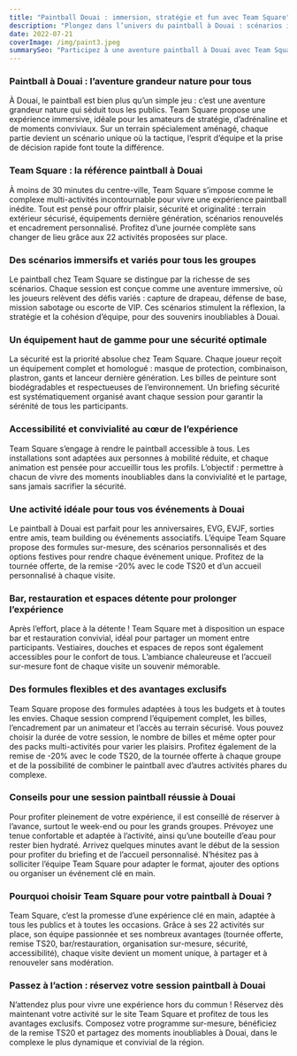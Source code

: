 ```yaml
---
title: "Paintball Douai : immersion, stratégie et fun avec Team Square"
description: "Plongez dans l’univers du paintball à Douai : scénarios immersifs, esprit d’équipe, sécurité et organisation personnalisée pour des moments forts et conviviaux."
date: 2022-07-21
coverImage: /img/paint3.jpeg
summarySeo: "Participez à une aventure paintball à Douai avec Team Square : scénarios tactiques, encadrement pro, ambiance conviviale et souvenirs garantis pour tous les groupes."
---
```


### Paintball à Douai : l’aventure grandeur nature pour tous

À Douai, le paintball est bien plus qu’un simple jeu : c’est une aventure grandeur nature qui séduit tous les publics. Team Square propose une expérience immersive, idéale pour les amateurs de stratégie, d’adrénaline et de moments conviviaux. Sur un terrain spécialement aménagé, chaque partie devient un scénario unique où la tactique, l’esprit d’équipe et la prise de décision rapide font toute la différence.

### Team Square : la référence paintball à Douai

À moins de 30 minutes du centre-ville, Team Square s’impose comme le complexe multi-activités incontournable pour vivre une expérience paintball inédite. Tout est pensé pour offrir plaisir, sécurité et originalité : terrain extérieur sécurisé, équipements dernière génération, scénarios renouvelés et encadrement personnalisé. Profitez d’une journée complète sans changer de lieu grâce aux 22 activités proposées sur place.

### Des scénarios immersifs et variés pour tous les groupes

Le paintball chez Team Square se distingue par la richesse de ses scénarios. Chaque session est conçue comme une aventure immersive, où les joueurs relèvent des défis variés : capture de drapeau, défense de base, mission sabotage ou escorte de VIP. Ces scénarios stimulent la réflexion, la stratégie et la cohésion d’équipe, pour des souvenirs inoubliables à Douai.

### Un équipement haut de gamme pour une sécurité optimale

La sécurité est la priorité absolue chez Team Square. Chaque joueur reçoit un équipement complet et homologué : masque de protection, combinaison, plastron, gants et lanceur dernière génération. Les billes de peinture sont biodégradables et respectueuses de l’environnement. Un briefing sécurité est systématiquement organisé avant chaque session pour garantir la sérénité de tous les participants.

### Accessibilité et convivialité au cœur de l’expérience

Team Square s’engage à rendre le paintball accessible à tous. Les installations sont adaptées aux personnes à mobilité réduite, et chaque animation est pensée pour accueillir tous les profils. L’objectif : permettre à chacun de vivre des moments inoubliables dans la convivialité et le partage, sans jamais sacrifier la sécurité.

### Une activité idéale pour tous vos événements à Douai

Le paintball à Douai est parfait pour les anniversaires, EVG, EVJF, sorties entre amis, team building ou événements associatifs. L’équipe Team Square propose des formules sur-mesure, des scénarios personnalisés et des options festives pour rendre chaque événement unique. Profitez de la tournée offerte, de la remise -20% avec le code TS20 et d’un accueil personnalisé à chaque visite.

### Bar, restauration et espaces détente pour prolonger l’expérience

Après l’effort, place à la détente ! Team Square met à disposition un espace bar et restauration convivial, idéal pour partager un moment entre participants. Vestiaires, douches et espaces de repos sont également accessibles pour le confort de tous. L’ambiance chaleureuse et l’accueil sur-mesure font de chaque visite un souvenir mémorable.

### Des formules flexibles et des avantages exclusifs

Team Square propose des formules adaptées à tous les budgets et à toutes les envies. Chaque session comprend l’équipement complet, les billes, l’encadrement par un animateur et l’accès au terrain sécurisé. Vous pouvez choisir la durée de votre session, le nombre de billes et même opter pour des packs multi-activités pour varier les plaisirs. Profitez également de la remise de -20% avec le code TS20, de la tournée offerte à chaque groupe et de la possibilité de combiner le paintball avec d’autres activités phares du complexe.

### Conseils pour une session paintball réussie à Douai

Pour profiter pleinement de votre expérience, il est conseillé de réserver à l’avance, surtout le week-end ou pour les grands groupes. Prévoyez une tenue confortable et adaptée à l’activité, ainsi qu’une bouteille d’eau pour rester bien hydraté. Arrivez quelques minutes avant le début de la session pour profiter du briefing et de l’accueil personnalisé. N’hésitez pas à solliciter l’équipe Team Square pour adapter le format, ajouter des options ou organiser un événement clé en main.

### Pourquoi choisir Team Square pour votre paintball à Douai ?

Team Square, c’est la promesse d’une expérience clé en main, adaptée à tous les publics et à toutes les occasions. Grâce à ses 22 activités sur place, son équipe passionnée et ses nombreux avantages (tournée offerte, remise TS20, bar/restauration, organisation sur-mesure, sécurité, accessibilité), chaque visite devient un moment unique, à partager et à renouveler sans modération.

### Passez à l’action : réservez votre session paintball à Douai

N’attendez plus pour vivre une expérience hors du commun ! Réservez dès maintenant votre activité sur le site Team Square et profitez de tous les avantages exclusifs. Composez votre programme sur-mesure, bénéficiez de la remise TS20 et partagez des moments inoubliables à Douai, dans le complexe le plus dynamique et convivial de la région.
